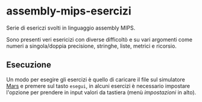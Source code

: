 # assembly-mips-esercizi
Serie di esericzi svolti in linguaggio assembly MIPS.

Sono presenti veri esericizi con diverse difficoltò e su vari argomenti come numeri a singola/doppia precisione, stringhe, liste, metrici e ricorsio.

## Esecuzione
Un modo per esegire gli esercizi è quello di caricare il file sul simulatore [Mars](http://courses.missouristate.edu/kenvollmar/mars/) e premere sul tasto `esegui`, in alcuni esercizi è necessario impostare l'opzione per prendere in input valori da tastiera (menù *impostazioni* in alto).
